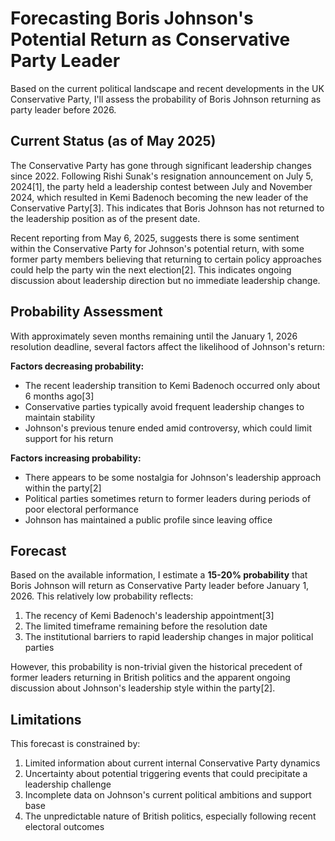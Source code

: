 # Forecasting Boris Johnson's Potential Return as Conservative Party Leader

Based on the current political landscape and recent developments in the UK Conservative Party, I'll assess the probability of Boris Johnson returning as party leader before 2026.

## Current Status (as of May 2025)

The Conservative Party has gone through significant leadership changes since 2022. Following Rishi Sunak's resignation announcement on July 5, 2024[1], the party held a leadership contest between July and November 2024, which resulted in Kemi Badenoch becoming the new leader of the Conservative Party[3]. This indicates that Boris Johnson has not returned to the leadership position as of the present date.

Recent reporting from May 6, 2025, suggests there is some sentiment within the Conservative Party for Johnson's potential return, with some former party members believing that returning to certain policy approaches could help the party win the next election[2]. This indicates ongoing discussion about leadership direction but no immediate leadership change.

## Probability Assessment

With approximately seven months remaining until the January 1, 2026 resolution deadline, several factors affect the likelihood of Johnson's return:

**Factors decreasing probability:**
- The recent leadership transition to Kemi Badenoch occurred only about 6 months ago[3]
- Conservative parties typically avoid frequent leadership changes to maintain stability
- Johnson's previous tenure ended amid controversy, which could limit support for his return

**Factors increasing probability:**
- There appears to be some nostalgia for Johnson's leadership approach within the party[2]
- Political parties sometimes return to former leaders during periods of poor electoral performance
- Johnson has maintained a public profile since leaving office

## Forecast

Based on the available information, I estimate a **15-20% probability** that Boris Johnson will return as Conservative Party leader before January 1, 2026. This relatively low probability reflects:

1. The recency of Kemi Badenoch's leadership appointment[3]
2. The limited timeframe remaining before the resolution date
3. The institutional barriers to rapid leadership changes in major political parties

However, this probability is non-trivial given the historical precedent of former leaders returning in British politics and the apparent ongoing discussion about Johnson's leadership style within the party[2].

## Limitations

This forecast is constrained by:
1. Limited information about current internal Conservative Party dynamics
2. Uncertainty about potential triggering events that could precipitate a leadership challenge
3. Incomplete data on Johnson's current political ambitions and support base
4. The unpredictable nature of British politics, especially following recent electoral outcomes